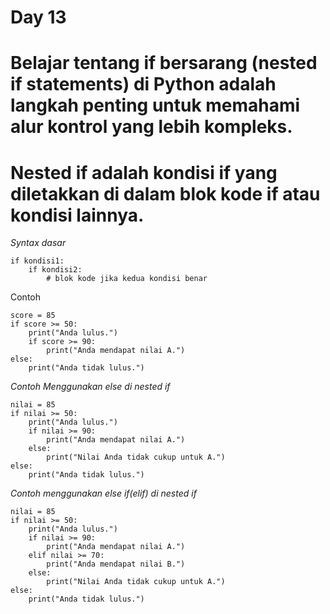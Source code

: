 # Day 13
# Belajar tentang if bersarang (nested if statements) di Python adalah langkah penting untuk memahami alur kontrol yang lebih kompleks.
# Nested if adalah kondisi if yang diletakkan di dalam blok kode if atau kondisi lainnya.

*Syntax dasar*
```
if kondisi1:
    if kondisi2:
        # blok kode jika kedua kondisi benar
```
Contoh
```
score = 85
if score >= 50:
    print("Anda lulus.")
    if score >= 90:
        print("Anda mendapat nilai A.")
else:
    print("Anda tidak lulus.")
```
*Contoh Menggunakan else di nested if*
```
nilai = 85
if nilai >= 50:
    print("Anda lulus.")
    if nilai >= 90:
        print("Anda mendapat nilai A.")
    else:
        print("Nilai Anda tidak cukup untuk A.")
else:
    print("Anda tidak lulus.")
```
*Contoh menggunakan else if(elif) di nested if*
```
nilai = 85
if nilai >= 50:
    print("Anda lulus.")
    if nilai >= 90:
        print("Anda mendapat nilai A.")
    elif nilai >= 70:
        print("Anda mendapat nilai B.")
    else:
        print("Nilai Anda tidak cukup untuk A.")
else:
    print("Anda tidak lulus.")
```
